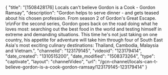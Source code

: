 {
    "title": "[1508428176] Locals can't believe Gordon is a Cook - Gordon Ramsay",
    "description": "Gordon helps to serve dinner - and gets teased about his chosen profession. From season 2 of Gordon's Great Escape. \n\nFor the second series, Gordon goes back on the road doing what he loves most: searching out the best food in the world and testing himself in extreme and demanding situations. This time he's not just taking on one country, his appetite for adventure will take him through four of South East Asia's most exciting culinary destinations: Thailand, Cambodia, Malaysia and Vietnam.",
    "channelid": "123179145",
    "videoid": "123179414",
    "date_created": "1310515200",
    "date_modified": "1508373264",
    "type": "captivate",
    "layout": "channelVideo",
    "url": "\/gcn-channel\/locals-can-t-believe-gordon-is-a-cook-gordon-ramsay\/123179145-123179414"
}